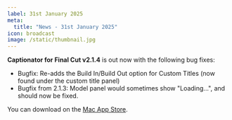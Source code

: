 ```yaml
---
label: 31st January 2025
meta:
  title: "News - 31st January 2025"
icon: broadcast
image: /static/thumbnail.jpg
---
```


**Captionator for Final Cut v2.1.4** is out now with the following bug fixes:

- Bugfix: Re-adds the Build In/Build Out option for Custom Titles (now found
under the custom title panel)
- Bugfix from 2.1.3: Model panel would sometimes show "Loading...", and should now be fixed.

You can download on the [Mac App Store](https://apps.apple.com/au/captionator-for-final-cut/id1627843786).